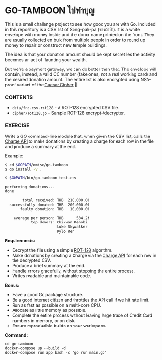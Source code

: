 # GO-TAMBOON ไปทำบุญ

This is a small challenge project to see how good you are with Go. Included in this
repository is a CSV list of Song-pah-pa (ซองผ้าป่า). It is a white envelope with money
inside and the donor name printed on the front. They are usually collected en bulk from
multiple people in order to round up money to repair or construct new temple buildings.

The idea is that your donation amount should be kept secret les the activity becomes an
act of flaunting your wealth.

But we're a payment gateway, we can do better than that. The envelope will contain,
instead, a valid CC number (fake ones, not a real working card) and the desired donation
amount. The entire list is also encrypted using NSA-proof variant of the
[Caesar Cipher][1] :troll:

### CONTENTS

* `data/fng.csv.rot128` - A ROT-128 encrypted CSV file.
* `cipher/rot128.go` - Sample ROT-128 encrypt-/decrypter.

### EXERCISE

Write a GO command-line module that, when given the CSV list, calls the [Charge API][0] to
make donations by creating a charge for each row in the file and produce a summary at the
end.

Example:

```sh
$ cd $GOPATH/omise/go-tamboon
$ go install -v .

$ $GOPATH/bin/go-tamboon test.csv

performing donations...
done.

        total received: THB  210,000.00
  successfully donated: THB  200,000.00
       faulty donation: THB   10,000.00

    average per person: THB      534.23
            top donors: Obi-wan Kenobi
                        Luke Skywalker
                        Kylo Ren
```

**Requirements:**

* Decrypt the file using a simple [ROT-128][2] algorithm.
* Make donations by creating a Charge via the [Charge API][0] for each row in the
  decrypted CSV.
* Produce a brief summary at the end.
* Handle errors gracefully, without stopping the entire process.
* Writes readable and maintainable code.

**Bonus:**

* Have a good Go package structure.
* Be a good internet citizen and throttles the API call if we hit rate limit.
* Run as fast as possible on a multi-core CPU.
* Allocate as little memory as possible.
* Complete the entire process without leaving large trace of Credit Card numbers
  in memory, or on disk.
* Ensure reproducible builds on your workspace.

 [0]: https://www.omise.co/charges-api
 [1]: https://en.wikipedia.org/wiki/Caesar_cipher
 [2]: https://play.golang.org/p/dCWYyWPHwj4

**Command:**
```
cd go-tamboon
docker-compose up --build -d
docker-compose run app bash -c "go run main.go"
```

